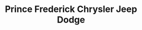 ---
title: "Prince Frederick Chrysler Jeep Dodge"
url: /prince-frederick/prince-frederick-chrysler-jeep-dodge/
shop: Autohaus
---
